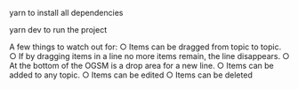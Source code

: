 
yarn to install all dependencies 


yarn dev to run the project


 A few things to watch out for:
○ Items can be dragged from topic to topic.
○ If by dragging items in a line no more items remain, the line disappears.
○ At the bottom of the OGSM is a drop area for a new line.
○ Items can be added to any topic.
○ Items can be edited
○ Items can be deleted
